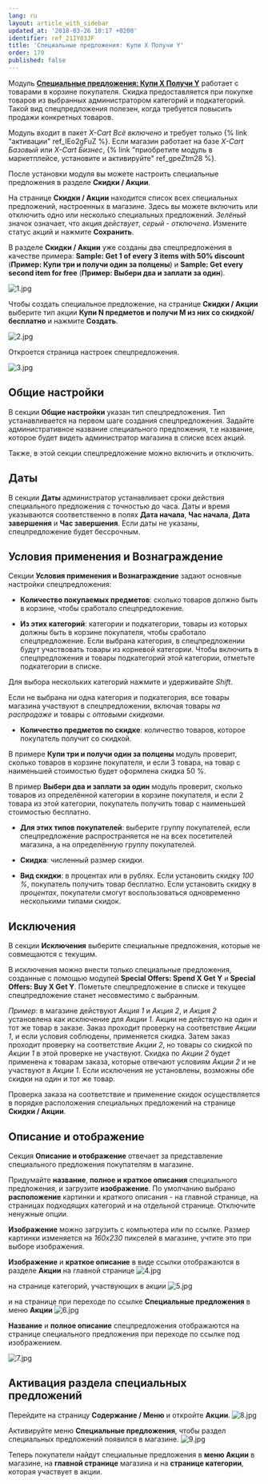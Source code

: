 ```yaml
---
lang: ru
layout: article_with_sidebar
updated_at: '2018-03-26 10:17 +0200'
identifier: ref_21IY03JF
title: 'Специальные предложения: Купи X Получи Y'
order: 170
published: false
---
```

Модуль **[Специальные предложения: Купи Х Получи Y](https://market.x-cart.com/addons/buy-x-get-y.html "Специальные предложения: Купи Х Получи Y")** работает с товарами в корзине покупателя. Скидка предоставляется при покупке товаров из выбранных администратором категорий и подкатегорий. Такой вид спецпредложения полезен, когда требуется повысить продажи конкретных товаров. 

Модуль входит в пакет _X-Cart Всё включено_ и требует только {% link "активации" ref_IEo2gFuZ %}. Если магазин работает на базе _X-Cart Базовый_ или _X-Cart Бизнес_, {% link "приобретите модуль в маркетплейсе, установите и активируйте" ref_gpeZtm28 %}. 

После установки модуля вы можете настроить специальные предложения в разделе **Скидки / Акции**.

На странице **Скидки / Акции** находится список всех специальных предложений, настроенных в магазине. Здесь вы можете включить или отключить одно или несколько специальных предложений. _Зелёный_ значок означает, что акция _действует_, _серый_ - _отключена_. Измените статус акций и нажмите **Сохранить**.

В разделе **Скидки / Акции** уже созданы два спецпредложения в качестве примера: **Sample: Get 1 of every 3 items with 50% discount** (**Пример: Купи три и получи один за полцены**) и **Sample: Get every second item for free** (**Пример: Выбери два и заплати за один**).

![1.jpg]({{site.baseurl}}/attachments/ref_21IY03JF/1.jpg)

Чтобы создать специальное предложение, на странице **Скидки / Акции** выберите тип акции **Купи N предметов и получи M из них со скидкой/бесплатно** и нажмите **Создать**.

![2.jpg]({{site.baseurl}}/attachments/ref_21IY03JF/2.jpg)

Откроется страница настроек спецпредложения.

![3.jpg]({{site.baseurl}}/attachments/ref_21IY03JF/3.jpg)

## Общие настройки
В секции **Общие настройки** указан тип спецпредложения. Тип устанавливается на первом шаге создания спецпредложения. Задайте административное название специального предложения, т.е название, которое будет видеть администратор магазина в списке всех акций.

Также, в этой секции спецпредложение можно включить и отключить.

## Даты
В секции **Даты** администратор устанавливает сроки действия специального предложения с точностью до часа. Даты и время указываются соответственно в полях **Дата начала**, **Час начала**, **Дата завершения** и **Час завершения**. 
Если даты не указаны, спецпредложение будет бессрочным.

## Условия применения и Вознаграждение
Секции **Условия применения и Вознаграждение** задают основные настройки спецпредложения: 

- **Количество покупаемых предметов**: сколько товаров должно быть в корзине, чтобы сработало спецпредложение.

- **Из этих категорий**: категории и подкатегории, товары из которых должны быть в корзине покупателя, чтобы сработало спецпредложение. Если выбрана категория, в спецпредложении будут участвовать товары из корневой категории. Чтобы включить в спецпредложения и товары подкатегорий этой категории, отметьте подкатегории в списке.

Для выбора нескольких категорий нажмите и удерживайте _Shift_.

Если не выбрана ни одна категория и подкатегория, все товары магазина участвуют в спецпредложении, включая товары _на распродаже_ и товары с _оптовыми скидками_. 

- **Количество предметов по скидке**: количество товаров, которое покупатель получит со скидкой.

В примере **Купи три и получи один за полцены** модуль проверит, сколько товаров в корзине покупателя, и если 3 товара, на товар с наименьшей стоимостью будет оформлена скидка 50 %.

В пример **Выбери два и заплати за один** модуль проверит, сколько товаров из определённой категории в корзине покупателя, и если 2 товара из этой категории, покупатель получить товар с наименьшей стоимостью бесплатно.

- **Для этих типов покупателей**: выберите группу покупателей, если спецпредложение распространяется не на всех посетителей магазина, а на определённую группу покупателей.

- **Скидка**: численный размер скидки.
 
- **Вид скидки**: в процентах или в рублях. Если установить скидку _100 %_, покупатель получить товар бесплатно.
Если установить скидку в _процентах_, покупатели смогут воспользоваться одновременно несколькими типами скидок.

## Исключения
В секции **Исключения** выберите специальные предложения, которые не совмещаются с текущим.

В исключения можно внести только специальные предложения, созданные с помощью модулей **Special Offers: Spend X Get Y** и **Special Offers: Buy X Get Y**. Пометьте спецпредложение в списке и текущее спецпредложение станет несовместимо с выбранным.

_Пример_: в магазине действуют _Акция 1_ и _Акция 2_, и _Акция 2_ установлена как исключение для _Акции 1_. Акции не действую на один и тот же товар в заказе. Заказ проходит проверку на соответствие _Акции 1_, и если условия соблюдены, применяется скидка. Затем заказ проходит проверку на соответствие _Акции 2_, но товары со скидкой по _Акции 1_ в этой проверке не участвуют. Скидка по _Акции 2_ будет применена к товарам заказа, которые отвечают условиям _Акции 2_ и не участвуют в _Акции 1_. Если исключения не установлены, возможны обе скидки на один и тот же товар.

Проверка заказа на соответствие и применение скидок осуществляется в порядке расположения специальных предложений на странице **Скидки / Акции**.

## Описание и отображение
Секция **Описание и отображение** отвечает за представление специального предложения покупателям в магазине.

Придумайте **название**, **полное и краткое описания** специального предложения, и загрузите **изображение**. По умолчанию выбрано **расположение** картинки и краткого описания - на главной странице, на страницах подходящих категорий и на отдельной странице. Отключите ненужные опции.

**Изображение** можно загрузить с компьютера или по ссылке. Размер картинки изменяется на _160x230_ пикселей в магазине, учтите это при выборе изображения. 

**Изображение** и **краткое описание** в виде ссылки отображаются в разделе **Акции** на главной странице
![4.jpg]({{site.baseurl}}/attachments/ref_21IY03JF/4.jpg)

на странице категорий, участвующих в акции
![5.jpg]({{site.baseurl}}/attachments/ref_21IY03JF/5.jpg)

и на странице при переходе по ссылке **Специальные предложения** в меню **Акции**
![6.jpg]({{site.baseurl}}/attachments/ref_21IY03JF/6.jpg)

**Название** и **полное описание** спецпредложения отображаются на странице специального предложения при переходе по ссылке под изображением.

![7.jpg]({{site.baseurl}}/attachments/ref_21IY03JF/7.jpg)

## Активация раздела специальных предложений
Перейдите на страницу **Содержание / Меню** и откройте **Акции**.
![8.jpg]({{site.baseurl}}/attachments/ref_21IY03JF/8.jpg)

Активируйте меню **Специальные предложения**, чтобы раздел специальных предложений появился в магазине.
![9.jpg]({{site.baseurl}}/attachments/ref_21IY03JF/9.jpg)

Теперь покупатели найдут специальные предложения в **меню Акции** в магазине, на **главной странице** магазина и на **странице категории**, которая участвует в акции.
